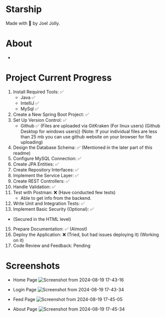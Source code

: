 # Starship
Made with 💖 by Joel Jolly.

# About
*

# Project Current Progress
1. Install Required Tools: ✅
   * Java ✅
   * IntelliJ ✅
   * MySql ✅
3. Create a New Spring Boot Project: ✅ 
4. Set Up Version Control: ✅
   * Github ✅ (Files are uploaded via GitKraken (For linux users) (Github Desktop for windows users)) (Note: If your individual files are less than 25 mb you can use github website on your browser for file uploading)
6. Design the Database Schema: ✅  (Mentioned in the later part of this readme)
7. Configure MySQL Connection: ✅ 
8. Create JPA Entities: ✅
9. Create Repository Interfaces: ✅ 
10. Implement the Service Layer: ✅ 
11. Create REST Controllers: ✅ 
12. Handle Validation: ✅ 
13. Test with Postman: ❌ (Have conducted few tests)
    * Able to get info from the backend.
15. Write Unit and Integration Tests: ✅ 
16. Implement Basic Security (Optional): ✅
  * (Secured in the HTML level)
15. Prepare Documentation: ✅ (Almost)
16. Deploy the Application: ❌ (Tried, but had issues deploying it) (Working on it)
17. Code Review and Feedback: Pending

# Screenshots

* Home Page
![Screenshot from 2024-08-19 17-43-16](https://github.com/user-attachments/assets/fec6ee01-64f9-4e95-bd5f-5a4aae36ebcb)

* Login Page
![Screenshot from 2024-08-19 17-43-34](https://github.com/user-attachments/assets/6da30192-618b-4c89-9ca5-c4081d53374a)

* Feed Page
![Screenshot from 2024-08-19 17-45-05](https://github.com/user-attachments/assets/60e1220b-f7da-4a8c-8947-0697e90cf73a)

* About Page
![Screenshot from 2024-08-19 17-45-34](https://github.com/user-attachments/assets/bae3b683-6589-4912-bcbe-4073ec7ed31c)
